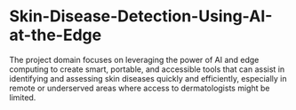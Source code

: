 # Skin-Disease-Detection-Using-AI-at-the-Edge
The project domain focuses on leveraging the power of AI and edge computing to create smart, portable, and accessible tools that can assist in identifying and assessing skin diseases quickly and efficiently, especially in remote or underserved areas where access to dermatologists might be limited. 
